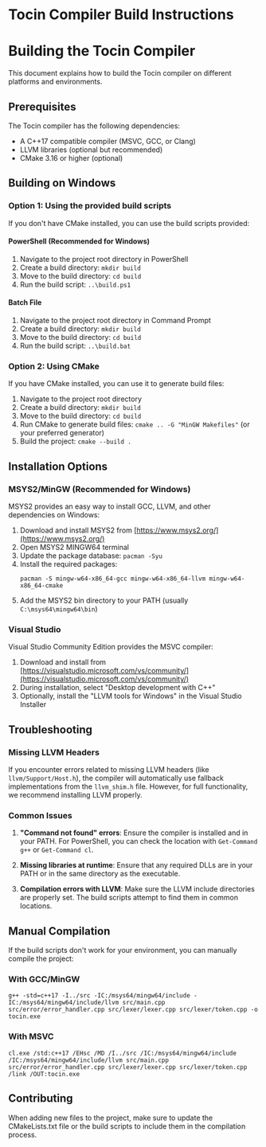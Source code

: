 # Tocin Compiler Build Instructions
# Building the Tocin Compiler

This document explains how to build the Tocin compiler on different platforms and environments.

## Prerequisites

The Tocin compiler has the following dependencies:

- A C++17 compatible compiler (MSVC, GCC, or Clang)
- LLVM libraries (optional but recommended)
- CMake 3.16 or higher (optional)

## Building on Windows

### Option 1: Using the provided build scripts

If you don't have CMake installed, you can use the build scripts provided:

#### PowerShell (Recommended for Windows)

1. Navigate to the project root directory in PowerShell
2. Create a build directory: `mkdir build`
3. Move to the build directory: `cd build`
4. Run the build script: `..\build.ps1`

#### Batch File

1. Navigate to the project root directory in Command Prompt
2. Create a build directory: `mkdir build`
3. Move to the build directory: `cd build`
4. Run the build script: `..\build.bat`

### Option 2: Using CMake

If you have CMake installed, you can use it to generate build files:

1. Navigate to the project root directory
2. Create a build directory: `mkdir build`
3. Move to the build directory: `cd build`
4. Run CMake to generate build files: `cmake .. -G "MinGW Makefiles"` (or your preferred generator)
5. Build the project: `cmake --build .`

## Installation Options

### MSYS2/MinGW (Recommended for Windows)

MSYS2 provides an easy way to install GCC, LLVM, and other dependencies on Windows:

1. Download and install MSYS2 from [https://www.msys2.org/](https://www.msys2.org/)
2. Open MSYS2 MINGW64 terminal
3. Update the package database: `pacman -Syu`
4. Install the required packages:
   ```
   pacman -S mingw-w64-x86_64-gcc mingw-w64-x86_64-llvm mingw-w64-x86_64-cmake
   ```
5. Add the MSYS2 bin directory to your PATH (usually `C:\msys64\mingw64\bin`)

### Visual Studio

Visual Studio Community Edition provides the MSVC compiler:

1. Download and install from [https://visualstudio.microsoft.com/vs/community/](https://visualstudio.microsoft.com/vs/community/)
2. During installation, select "Desktop development with C++"
3. Optionally, install the "LLVM tools for Windows" in the Visual Studio Installer

## Troubleshooting

### Missing LLVM Headers

If you encounter errors related to missing LLVM headers (like `llvm/Support/Host.h`), 
the compiler will automatically use fallback implementations from the `llvm_shim.h` file.
However, for full functionality, we recommend installing LLVM properly.

### Common Issues

1. **"Command not found" errors**: Ensure the compiler is installed and in your PATH.
   For PowerShell, you can check the location with `Get-Command g++` or `Get-Command cl`.

2. **Missing libraries at runtime**: Ensure that any required DLLs are in your PATH or
   in the same directory as the executable.

3. **Compilation errors with LLVM**: Make sure the LLVM include directories are properly set.
   The build scripts attempt to find them in common locations.

## Manual Compilation

If the build scripts don't work for your environment, you can manually compile the project:

### With GCC/MinGW

```
g++ -std=c++17 -I../src -IC:/msys64/mingw64/include -IC:/msys64/mingw64/include/llvm src/main.cpp src/error/error_handler.cpp src/lexer/lexer.cpp src/lexer/token.cpp -o tocin.exe
```

### With MSVC

```
cl.exe /std:c++17 /EHsc /MD /I../src /IC:/msys64/mingw64/include /IC:/msys64/mingw64/include/llvm src/main.cpp src/error/error_handler.cpp src/lexer/lexer.cpp src/lexer/token.cpp /link /OUT:tocin.exe
```

## Contributing

When adding new files to the project, make sure to update the CMakeLists.txt file or 
the build scripts to include them in the compilation process. 
